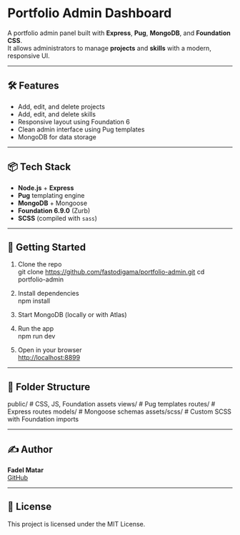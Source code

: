 # Portfolio Admin Dashboard

A portfolio admin panel built with **Express**, **Pug**, **MongoDB**, and **Foundation CSS**.  
It allows administrators to manage **projects** and **skills** with a modern, responsive UI.

---

## 🛠 Features

- Add, edit, and delete projects
- Add, edit, and delete skills
- Responsive layout using Foundation 6
- Clean admin interface using Pug templates
- MongoDB for data storage

---

## 📦 Tech Stack

- **Node.js** + **Express**
- **Pug** templating engine
- **MongoDB** + Mongoose
- **Foundation 6.9.0** (Zurb)
- **SCSS** (compiled with `sass`)

---

## 🚀 Getting Started

1. Clone the repo  
git clone  https://github.com/fastodigama/portfolio-admin.git
cd portfolio-admin


2. Install dependencies  
npm install

3. Start MongoDB (locally or with Atlas)

4. Run the app  
npm run dev


5. Open in your browser  
[http://localhost:8899](http://localhost:8899)

---

## 💾 Folder Structure

public/ # CSS, JS, Foundation assets
views/ # Pug templates
routes/ # Express routes
models/ # Mongoose schemas
assets/scss/ # Custom SCSS with Foundation imports

---

## ✍️ Author

**Fadel Matar**  
[GitHub](https://github.com/fastodigama)

---

## 📄 License

This project is licensed under the MIT License.